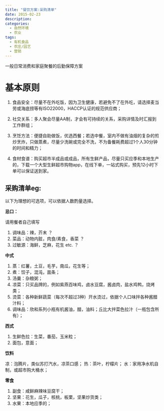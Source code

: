 ```yaml
---
title: "餐饮方案:采购清单"
date: 2015-02-23
description: 
categories:
  - 自然环境
  - 农业
tags:
  - 有机食品
  - 农庄/园艺
  - 营销
---
```


一般日常消费和家庭聚餐的后勤保障方案


# **基本原则**

1. 食品安全：尽量不在外吃饭，因为卫生健康，若避免不了在外吃，请选择麦当劳或海底捞等有ISO22000，HACCP认证的规范供应商；

2. 社交关系：多人聚会尽量AA制，才会有可持续的关系，采购详情及时汇报到工作群组；

3. 烹饪方法：便捷自助做饭，优选西餐；若选中餐，室内不做有油烟的复杂的煎炒烹炸，只做蒸煮，尽量少洗碗或完全不洗，不为备餐耗费超过1个人30分钟的时间和精力；

4. 食材食谱：购买超市半成品或成品，所有生鲜产品，尽量只买应季和本地生产的，下载一个大型生鲜超市购物app，在线下单，一站式购买，预先12小时下单可以保证送到家。

## **采购清单eg:**

以下为理想的可选项，可以依据人数酌量选择。

**忌口：**

请用餐者自己填写

1. 调味品：辣，芥末 ？
2. 菜品：动物内脏，肉食/素食，香菜 ？
3. 过敏源：海鲜，芝麻，花生 etc. ？


**中式**

1. 蒸：红薯，土豆，毛芋，南瓜，花生等；
2. 煮：饺子，混沌，面条；
3. 汤羹：杂粮粥；
4. 凉菜：只买品牌的，例如紫燕百味鸡，卤水豆腐，酱卤肉，盐水鸡鸭，烧烤类；
5. 烫菜：各种新鲜蔬菜（每次不超过3种）开水烫过，依据个人口味拌各种酱醋汁料；
6. 调味品：欣和系列小瓶有机酱油，醋，油料；丘比大拌菜色拉汁（一瓶包含所有）；

**西式**

1. 生鲜色拉：生菜，番茄，玉米粒；
2. 面包，意面；

**饮料**

凉：泡腾片，类似苏打汽水，凉茶口感；
热：茶叶，柠檬片；
水：家用净水机自制，或超市购大桶水；

**零食**

1. 副食：咸鲜麻辣味豆腐干；
2. 坚果：花生，瓜子，核桃，板栗，坚果炒货类；
3. 水果：本地应季的；

